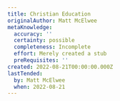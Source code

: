 ```yaml
---
title: Christian Education
originalAuthor: Matt McElwee
metaKnowledge:
  accuracy: ''
  certainty: possible
  completeness: Incomplete
  effort: Merely created a stub
  preRequisites: ''
created: 2022-08-21T00:00:00.000Z
lastTended:
  by: Matt McElwee
  when: 2022-08-21
---
```

